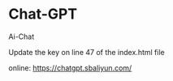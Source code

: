 # Chat-GPT
Ai-Chat

Update the key on line 47 of the index.html file

online: https://chatgpt.sbaliyun.com/

